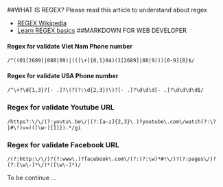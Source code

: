 ##WHAT IS REGEX?
Please read this article to understand about regex

* [REGEX Wikipedia](https://en.wikipedia.org/wiki/Regular_expression)
* [Learn REGEX basics](https://www.computerhope.com/jargon/r/regex.htm)
##MARKDOWN FOR WEB DEVELOPER
#### Regex for validate Viet Nam Phone number
```
/^((01[2689]|088|09)|(([\+]{0,1}84)(1[2689]|88|9)))[0-9]{8}$/
```

#### Regex for validate USA Phone number

```
/^\+?\d{1,3}?[- .]?\(?(?:\d{2,3})\)?[- .]?\d\d\d[- .]?\d\d\d\d$/
```

### Regex for validate Youtube URL

```
/https?:\/\/(?:youtu\.be\/|(?:[a-z]{2,3}\.)?youtube\.com\/watch(?:\?|#\!)v=)([\w-]{11}).*/gi
```

### Regex for validate Facebook URL

```
/(?:http:\/\/)?(?:www\.)?facebook\.com\/(?:(?:\w)*#!\/)?(?:pages\/)?(?:[\w\-]*\/)*([\w\-]*)/
```

To be continue ...



